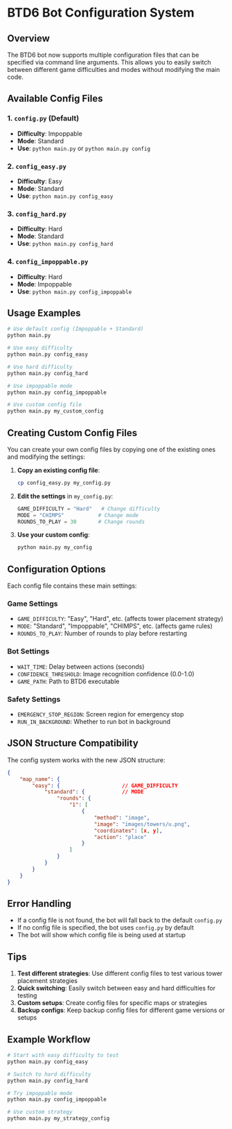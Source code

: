 # BTD6 Bot Configuration System

## Overview
The BTD6 bot now supports multiple configuration files that can be specified via command line arguments. This allows you to easily switch between different game difficulties and modes without modifying the main code.

## Available Config Files

### 1. `config.py` (Default)
- **Difficulty**: Impoppable
- **Mode**: Standard
- **Use**: `python main.py` or `python main.py config`

### 2. `config_easy.py`
- **Difficulty**: Easy
- **Mode**: Standard
- **Use**: `python main.py config_easy`

### 3. `config_hard.py`
- **Difficulty**: Hard
- **Mode**: Standard
- **Use**: `python main.py config_hard`

### 4. `config_impoppable.py`
- **Difficulty**: Hard
- **Mode**: Impoppable
- **Use**: `python main.py config_impoppable`

## Usage Examples

```bash
# Use default config (Impoppable + Standard)
python main.py

# Use easy difficulty
python main.py config_easy

# Use hard difficulty
python main.py config_hard

# Use impoppable mode
python main.py config_impoppable

# Use custom config file
python main.py my_custom_config
```

## Creating Custom Config Files

You can create your own config files by copying one of the existing ones and modifying the settings:

1. **Copy an existing config file**:
   ```bash
   cp config_easy.py my_config.py
   ```

2. **Edit the settings** in `my_config.py`:
   ```python
   GAME_DIFFICULTY = "Hard"   # Change difficulty
   MODE = "CHIMPS"           # Change mode
   ROUNDS_TO_PLAY = 30       # Change rounds
   ```

3. **Use your custom config**:
   ```bash
   python main.py my_config
   ```

## Configuration Options

Each config file contains these main settings:

### Game Settings
- `GAME_DIFFICULTY`: "Easy", "Hard", etc. (affects tower placement strategy)
- `MODE`: "Standard", "Impoppable", "CHIMPS", etc. (affects game rules)
- `ROUNDS_TO_PLAY`: Number of rounds to play before restarting

### Bot Settings
- `WAIT_TIME`: Delay between actions (seconds)
- `CONFIDENCE_THRESHOLD`: Image recognition confidence (0.0-1.0)
- `GAME_PATH`: Path to BTD6 executable

### Safety Settings
- `EMERGENCY_STOP_REGION`: Screen region for emergency stop
- `RUN_IN_BACKGROUND`: Whether to run bot in background

## JSON Structure Compatibility

The config system works with the new JSON structure:

```json
{
    "map_name": {
        "easy": {                    // GAME_DIFFICULTY
            "standard": {            // MODE
                "rounds": {
                    "1": [
                        {
                            "method": "image",
                            "image": "images/towers/u.png",
                            "coordinates": [x, y],
                            "action": "place"
                        }
                    ]
                }
            }
        }
    }
}
```

## Error Handling

- If a config file is not found, the bot will fall back to the default `config.py`
- If no config file is specified, the bot uses `config.py` by default
- The bot will show which config file is being used at startup

## Tips

1. **Test different strategies**: Use different config files to test various tower placement strategies
2. **Quick switching**: Easily switch between easy and hard difficulties for testing
3. **Custom setups**: Create config files for specific maps or strategies
4. **Backup configs**: Keep backup config files for different game versions or setups

## Example Workflow

```bash
# Start with easy difficulty to test
python main.py config_easy

# Switch to hard difficulty
python main.py config_hard

# Try impoppable mode
python main.py config_impoppable

# Use custom strategy
python main.py my_strategy_config
``` 